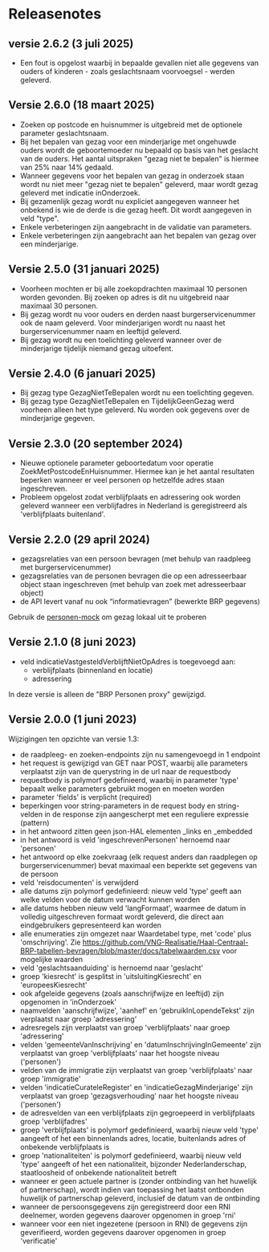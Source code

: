 # Releasenotes

## versie 2.6.2 (3 juli 2025)
- Een fout is opgelost waarbij in bepaalde gevallen niet alle gegevens van ouders of kinderen - zoals geslachtsnaam voorvoegsel - werden geleverd.

## Versie 2.6.0 (18 maart 2025)
- Zoeken op postcode en huisnummer is uitgebreid met de optionele parameter geslachtsnaam.
- Bij het bepalen van gezag voor een minderjarige met ongehuwde ouders wordt de geboortemoeder nu bepaald op basis van het geslacht van de ouders. Het aantal uitspraken "gezag niet te bepalen" is hiermee van 25% naar 14% gedaald.
- Wanneer gegevens voor het bepalen van gezag in onderzoek staan wordt nu niet meer "gezag niet te bepalen" geleverd, maar wordt gezag geleverd met indicatie inOnderzoek.
- Bij gezamenlijk gezag wordt nu expliciet aangegeven wanneer het onbekend is wie de derde is die gezag heeft. Dit wordt aangegeven in veld "type".
- Enkele verbeteringen zijn aangebracht in de validatie van parameters.
- Enkele verbeteringen zijn aangebracht aan het bepalen van gezag over een minderjarige.

## Versie 2.5.0 (31 januari 2025)
-	Voorheen mochten er bij alle zoekopdrachten maximaal 10 personen worden gevonden. Bij zoeken op adres is dit nu uitgebreid naar maximaal 30 personen. 
-	Bij gezag wordt nu voor ouders en derden naast burgerservicenummer ook de naam geleverd. Voor minderjarigen wordt nu naast het burgerservicenummer naam en leeftijd geleverd.
-	Bij gezag wordt nu een toelichting geleverd wanneer over de minderjarige tijdelijk niemand gezag uitoefent.


## Versie 2.4.0 (6 januari 2025)
- Bij gezag type GezagNietTeBepalen wordt nu een toelichting gegeven.
- Bij gezag type GezagNietTeBepalen en TijdelijkGeenGezag werd voorheen alleen het type geleverd. Nu worden ook gegevens over de minderjarige gegeven.

## Versie 2.3.0 (20 september 2024)
- Nieuwe optionele parameter geboortedatum voor operatie ZoekMetPostcodeEnHuisnummer. Hiermee kan je het aantal resultaten beperken wanneer er veel personen op hetzelfde adres staan ingeschreven.
- Probleem opgelost zodat verblijfplaats en adressering ook worden geleverd wanneer een verblijfadres in Nederland is geregistreerd als 'verblijfplaats buitenland'.

## Versie 2.2.0 (29 april 2024)
- gezagsrelaties van een persoon bevragen (met behulp van raadpleeg met burgerservicenummer)
- gezagsrelaties van de personen bevragen die op een adresseerbaar object staan ingeschreven (met behulp van zoek met adresseerbaar object)
- de API levert vanaf nu ook “informatievragen” (bewerkte BRP gegevens)

Gebruik de [personen-mock](https://github.com/BRP-API/Haal-Centraal-BRP-bevragen/pkgs/container/personen-mock) om gezag lokaal uit te proberen

## Versie 2.1.0 (8 juni 2023)

- veld indicatieVastgesteldVerblijftNietOpAdres is toegevoegd aan: 
  - verblijfplaats (binnenland en locatie)
  - adressering

In deze versie is alleen de "BRP Personen proxy" gewijzigd.

## Versie 2.0.0 (1 juni 2023)

Wijzigingen ten opzichte van versie 1.3:
- de raadpleeg- en zoeken-endpoints zijn nu samengevoegd in 1 endpoint
- het request is gewijzigd van GET naar POST, waarbij alle parameters verplaatst zijn van de querystring in de url naar de requestbody
- requestbody is polymorf gedefinieerd, waarbij in parameter 'type' bepaalt welke parameters gebruikt mogen en moeten worden
- parameter 'fields' is verplicht (required)
- beperkingen voor string-parameters in de request body en string-velden in de response zijn aangescherpt met een reguliere expressie (pattern)
- in het antwoord zitten geen json-HAL elementen \_links en \_embedded
- in het antwoord is veld 'ingeschrevenPersonen' hernoemd naar 'personen'
- het antwoord op elke zoekvraag (elk request anders dan raadplegen op burgerservicenummer) bevat maximaal een beperkte set gegevens van de persoon
- veld 'reisdocumenten' is verwijderd
- alle datums zijn polymorf gedefinieerd: nieuw veld 'type' geeft aan welke velden voor de datum verwacht kunnen worden
- alle datums hebben nieuw veld 'langFormaat', waarmee de datum in volledig uitgeschreven formaat wordt geleverd, die direct aan eindgebruikers gepresenteerd kan worden
- alle enumeraties zijn omgezet naar Waardetabel type, met 'code' plus 'omschrijving'. Zie https://github.com/VNG-Realisatie/Haal-Centraal-BRP-tabellen-bevragen/blob/master/docs/tabelwaarden.csv voor mogelijke waarden
- veld 'geslachtsaanduiding' is hernoemd naar 'geslacht'
- groep 'kiesrecht' is gesplitst in 'uitsluitingKiesrecht' en 'europeesKiesrecht'
- ook afgeleide gegevens (zoals aanschrijfwijze en leeftijd) zijn opgenomen in 'inOnderzoek'
- naamvelden 'aanschrijfwijze', 'aanhef' en 'gebruikInLopendeTekst' zijn verplaatst naar groep 'adressering'
- adresregels zijn verplaatst van groep 'verblijfplaats' naar groep 'adressering'
- velden 'gemeenteVanInschrijving' en 'datumInschrijvingInGemeente' zijn verplaatst van groep 'verblijfplaats' naar het hoogste niveau ('personen')
- velden van de immigratie zijn verplaatst van groep 'verblijfplaats' naar groep 'immigratie'
- velden 'indicatieCurateleRegister' en 'indicatieGezagMinderjarige' zijn verplaatst van groep 'gezagsverhouding' naar het hoogste niveau ('personen')
- de adresvelden van een verblijfplaats zijn gegroepeerd in verblijfplaats groep 'verblijfadres'
- groep 'verblijfplaats' is polymorf gedefinieerd, waarbij nieuw veld 'type' aangeeft of het een binnenlands adres, locatie, buitenlands adres of onbekende verblijfplaats is
- groep 'nationaliteiten' is polymorf gedefinieerd, waarbij nieuw veld 'type' aangeeft of het een nationaliteit, bijzonder Nederlanderschap, staatloosheid of onbekende nationaliteit betreft
- wanneer er geen actuele partner is (zonder ontbinding van het huwelijk of partnerschap), wordt indien van toepassing het laatst ontbonden huwelijk of partnerschap geleverd, inclusief de datum van de ontbinding
- wanneer de persoonsgegevens zijn geregistreerd door een RNI deelnemer, worden gegevens daarover opgenomen in groep 'rni'
- wanneer voor een niet ingezetene (persoon in RNI) de gegevens zijn geverifieerd, worden gegevens daarover opgenomen in groep 'verificatie' 
